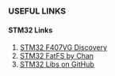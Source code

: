 ### USEFUL LINKS ###
#### STM32 Links ####
  1. [STM32 F407VG Discovery](http://www.st.com/content/ccc/resource/technical/document/user_manual/70/fe/4a/3f/e7/e1/4f/7d/DM00039084.pdf/files/DM00039084.pdf/jcr:content/translations/en.DM00039084.pdf)
  1. [STM32 FatFS by Chan](https://stm32f4-discovery.net/2014/07/library-21-read-sd-card-fatfs-stm32f4xx-devices/)
  1. [STM32 Libs on GitHub](https://github.com/MaJerle/stm32f429)
